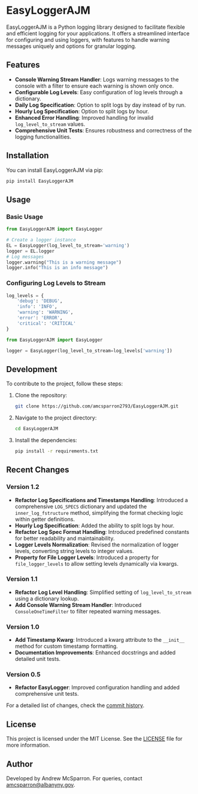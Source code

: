 # EasyLoggerAJM

EasyLoggerAJM is a Python logging library designed to facilitate flexible and efficient logging for your applications. It offers a streamlined interface for configuring and using loggers, with features to handle warning messages uniquely and options for granular logging.

## Features

- **Console Warning Stream Handler**: Logs warning messages to the console with a filter to ensure each warning is shown only once.
- **Configurable Log Levels**: Easy configuration of log levels through a dictionary.
- **Daily Log Specification**: Option to split logs by day instead of by run.
- **Hourly Log Specification**: Option to split logs by hour.
- **Enhanced Error Handling**: Improved handling for invalid `log_level_to_stream` values.
- **Comprehensive Unit Tests**: Ensures robustness and correctness of the logging functionalities.

## Installation

You can install EasyLoggerAJM via pip:

```sh
pip install EasyLoggerAJM
```

## Usage

### Basic Usage

```python
from EasyLoggerAJM import EasyLogger

# Create a logger instance
EL = EasyLogger(log_level_to_stream='warning')
logger = EL.logger
# Log messages
logger.warning("This is a warning message")
logger.info("This is an info message")
```

### Configuring Log Levels to Stream

```python
log_levels = {
    'debug': 'DEBUG',
    'info': 'INFO',
    'warning': 'WARNING',
    'error': 'ERROR',
    'critical': 'CRITICAL'
}

from EasyLoggerAJM import EasyLogger

logger = EasyLogger(log_level_to_stream=log_levels['warning'])
```

## Development

To contribute to the project, follow these steps:

1. Clone the repository:

    ```sh
    git clone https://github.com/amcsparron2793/EasyLoggerAJM.git
    ```

2. Navigate to the project directory:

    ```sh
    cd EasyLoggerAJM
    ```

3. Install the dependencies:

    ```sh
    pip install -r requirements.txt
    ```

## Recent Changes

### Version 1.2

- **Refactor Log Specifications and Timestamps Handling**: Introduced a comprehensive `LOG_SPECS` dictionary and updated the `inner_log_fstructure` method, simplifying the format checking logic within getter definitions.
- **Hourly Log Specification**: Added the ability to split logs by hour.
- **Refactor Log Spec Format Handling**: Introduced predefined constants for better readability and maintainability.
- **Logger Levels Normalization**: Revised the normalization of logger levels, converting string levels to integer values.
- **Property for File Logger Levels**: Introduced a property for `file_logger_levels` to allow setting levels dynamically via kwargs.

### Version 1.1

- **Refactor Log Level Handling**: Simplified setting of `log_level_to_stream` using a dictionary lookup.
- **Add Console Warning Stream Handler**: Introduced `ConsoleOneTimeFilter` to filter repeated warning messages.

### Version 1.0

- **Add Timestamp Kwarg**: Introduced a kwarg attribute to the `__init__` method for custom timestamp formatting.
- **Documentation Improvements**: Enhanced docstrings and added detailed unit tests.

### Version 0.5

- **Refactor EasyLogger**: Improved configuration handling and added comprehensive unit tests.

For a detailed list of changes, check the [commit history](https://github.com/amcsparron2793/EasyLoggerAJM/commits/main).

## License

This project is licensed under the MIT License. See the [LICENSE](LICENSE.txt) file for more information.

## Author

Developed by Andrew McSparron. For queries, contact [amcsparron@albanyny.gov](mailto:amcsparron@albanyny.gov).